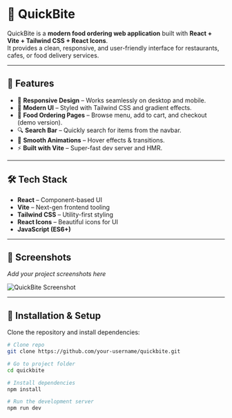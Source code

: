 # 🍔 QuickBite

QuickBite is a **modern food ordering web application** built with **React + Vite + Tailwind CSS + React Icons**.  
It provides a clean, responsive, and user-friendly interface for restaurants, cafes, or food delivery services.  

---

## 🚀 Features

- 📱 **Responsive Design** – Works seamlessly on desktop and mobile.  
- 🎨 **Modern UI** – Styled with Tailwind CSS and gradient effects.  
- 🍴 **Food Ordering Pages** – Browse menu, add to cart, and checkout (demo version).  
- 🔍 **Search Bar** – Quickly search for items from the navbar.  
- 🌙 **Smooth Animations** – Hover effects & transitions.  
- ⚡ **Built with Vite** – Super-fast dev server and HMR.  

---

## 🛠️ Tech Stack

- **React** – Component-based UI  
- **Vite** – Next-gen frontend tooling  
- **Tailwind CSS** – Utility-first styling  
- **React Icons** – Beautiful icons for UI  
- **JavaScript (ES6+)**  

---

## 📸 Screenshots

_Add your project screenshots here_

![QuickBite Screenshot](./screenshot.png)

---

## 🔧 Installation & Setup

Clone the repository and install dependencies:

```bash
# Clone repo
git clone https://github.com/your-username/quickbite.git

# Go to project folder
cd quickbite

# Install dependencies
npm install

# Run the development server
npm run dev

